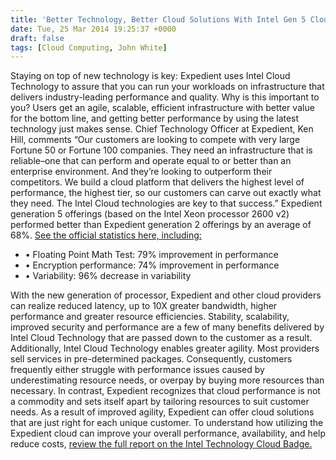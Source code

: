 ```yaml
---
title: 'Better Technology, Better Cloud Solutions With Intel Gen 5 Cloud Technology'
date: Tue, 25 Mar 2014 19:25:37 +0000
draft: false
tags: [Cloud Computing, John White]
---
```


Staying on top of new technology is key: Expedient uses Intel Cloud Technology to assure that you can run your workloads on infrastructure that delivers industry-leading performance and quality. Why is this important to you? Users get an agile, scalable, efficient infrastructure with better value for the bottom line, and getting better performance by using the latest technology just makes sense. Chief Technology Officer at Expedient, Ken Hill, comments “Our customers are looking to compete with very large Fortune 50 or Fortune 100 companies. They need an infrastructure that is reliable–one that can perform and operate equal to or better than an enterprise environment. And they’re looking to outperform their competitors. We build a cloud platform that delivers the highest level of performance, the highest tier, so our customers can carve out exactly what they need. The Intel Cloud technologies are key to that success.” Expedient generation 5 offerings (based on the Intel Xeon processor 2600 v2) performed better than Expedient generation 2 offerings by an average of 68%. [See the official statistics here, including:](https://www.expedient.com/intel_technology/)

*   • Floating Point Math Test: 79% improvement in performance
*   • Encryption performance: 74% improvement in performance
*   • Variability: 96% decrease in variability

With the new generation of processor, Expedient and other cloud providers can realize reduced latency, up to 10X greater bandwidth, higher performance and greater resource efficiencies. Stability, scalability, improved security and performance are a few of many benefits delivered by Intel Cloud Technology that are passed down to the customer as a result. Additionally, Intel Cloud Technology enables greater agility. Most providers sell services in pre-determined packages. Consequently, customers frequently either struggle with performance issues caused by underestimating resource needs, or overpay by buying more resources than necessary. In contrast, Expedient recognizes that cloud performance is not a commodity and sets itself apart by tailoring resources to suit customer needs. As a result of improved agility, Expedient can offer cloud solutions that are just right for each unique customer. To understand how utilizing the Expedient cloud can improve your overall performance, availability, and help reduce costs, [review the full report on the Intel Technology Cloud Badge.](https://www.expedient.com/intel_technology/)